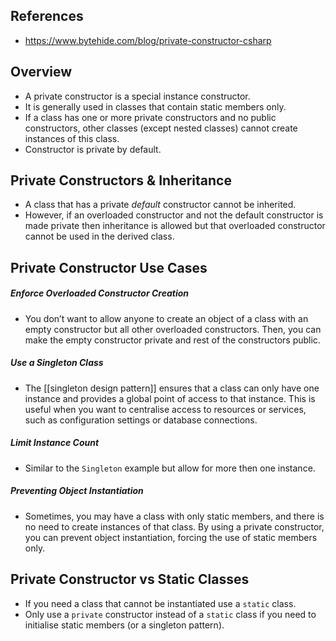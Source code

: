 ## References
- https://www.bytehide.com/blog/private-constructor-csharp

## Overview
- A private constructor is a special instance constructor. 
- It is generally used in classes that contain static members only.
- If a class has one or more private constructors and no public constructors, other classes (except nested classes) cannot create instances of this class.
- Constructor is private by default.

## Private Constructors & Inheritance
- A class that has a private *default* constructor cannot be inherited.
- However, if an overloaded constructor and not the default constructor is made private then inheritance is allowed but that overloaded constructor cannot be used in the derived class.

## Private Constructor Use Cases
##### Enforce Overloaded Constructor Creation
- You don’t want to allow anyone to create an object of a class with an empty constructor but all other overloaded constructors. Then, you can make the empty constructor private and rest of the constructors public. 
##### Use a Singleton Class
- The [[singleton design pattern]] ensures that a class can only have one instance and provides a global point of access to that instance. This is useful when you want to centralise access to resources or services, such as configuration settings or database connections.
##### Limit Instance Count
- Similar to the `Singleton` example but allow for more then one instance.
##### Preventing Object Instantiation
- Sometimes, you may have a class with only static members, and there is no need to create instances of that class. By using a private constructor, you can prevent object instantiation, forcing the use of static members only.

## Private Constructor vs Static Classes
- If you need a class that cannot be instantiated use a `static` class. 
- Only use a `private` constructor instead of a `static` class if you need to initialise static members (or a singleton pattern).

